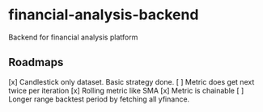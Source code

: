 # financial-analysis-backend

Backend for financial analysis platform

## Roadmaps

[x] Candlestick only dataset. Basic strategy done.
[ ] Metric does get next twice per iteration
[x] Rolling metric like SMA
[x] Metric is chainable
[ ] Longer range backtest period by fetching all yfinance.
